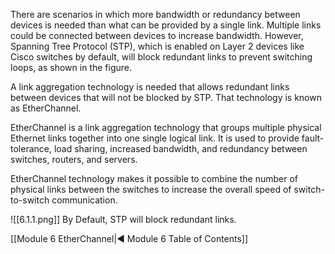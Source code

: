 There are scenarios in which more bandwidth or redundancy between devices is needed than what can be provided by a single link. Multiple links could be connected between devices to increase bandwidth. However, Spanning Tree Protocol (STP), which is enabled on Layer 2 devices like Cisco switches by default, will block redundant links to prevent switching loops, as shown in the figure.

A link aggregation technology is needed that allows redundant links between devices that will not be blocked by STP. That technology is known as EtherChannel.

EtherChannel is a link aggregation technology that groups multiple physical Ethernet links together into one single logical link. It is used to provide fault-tolerance, load sharing, increased bandwidth, and redundancy between switches, routers, and servers.

EtherChannel technology makes it possible to combine the number of physical links between the switches to increase the overall speed of switch-to-switch communication.

![[6.1.1.png]]
By Default, STP will block redundant links.

[[Module 6 EtherChannel|◀ Module 6 Table of Contents]]